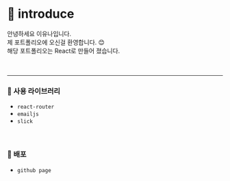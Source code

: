 # 🎯 introduce
안녕하세요 이유나입니다. <br>
제 포트폴리오에 오신걸 환영합니다. 😊<br>
해당 포트폴리오는 React로 만들어 졌습니다.<br><br><br>

-----
### 👀 사용 라이브러리
- `react-router`<br>
- `emailjs`
- `slick`
<br><br><br>

### 👀 배포
- `github page`